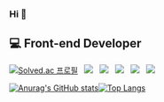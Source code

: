 ###  Hi 👋

## 💻 Front-end Developer
  
[![Solved.ac
프로필](http://mazassumnida.wtf/api/mini/generate_badge?boj=wldls0719)](https://solved.ac/wldls0719)
&nbsp;&nbsp;<img src="https://img.shields.io/badge/HTML5-E34F26?style=flat&logo=html5&logoColor=ffffff"/>
&nbsp;&nbsp;<img src="https://img.shields.io/badge/CSS3-1572B6?style=flat&logo=css3&logoColor=ffffff"/>
&nbsp;&nbsp;<img src="https://img.shields.io/badge/JavaScript-F7DF1E?style=flat&logo=javascript&logoColor=222222"/>
&nbsp;&nbsp;<img src="https://img.shields.io/badge/React-222222?style=flat&logo=react&logoColor=61DAFB"/>
&nbsp;&nbsp;<img src="https://img.shields.io/badge/TypeScript-3178C6?style=flat&logo=typescript&logoColor=222222"/>
  

[![Anurag's GitHub stats](https://github-readme-stats.vercel.app/api?username=anjin7&hide=stars&show_icons=true)](https://github.com/anjin7/github-readme-stats)[![Top Langs](https://github-readme-stats.vercel.app/api/top-langs/?username=anjin7&layout=compact&exclude_repo=dolce_beauty)](https://github.com/anjin7/github-readme-stats)






<!-- <img src="https://img.shields.io/badge/{내용}-{배경 색깔}?style={스타일}&logo={로고이름}&logoColor={로고 색깔}"/> -->

<!--
**anjin7/anjin7** is a ✨ _special_ ✨ repository because its `README.md` (this file) appears on your GitHub profile.
- 🔭 I’m currently working on ...
- 🌱 I’m currently learning ...
- 👯 I’m looking to collaborate on ...
- 🤔 I’m looking for help with ...
- 💬 Ask me about ...
- 📫 How to reach me: ...
- 😄 Pronouns: ...
- ⚡ Fun fact: ...
-->
